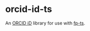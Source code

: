 # orcid-id-ts

An [ORCID iD] library for use with [fp-ts].

[fp-ts]: https://gcanti.github.io/fp-ts/
[orcid id]: https://en.wikipedia.org/wiki/ORCID
